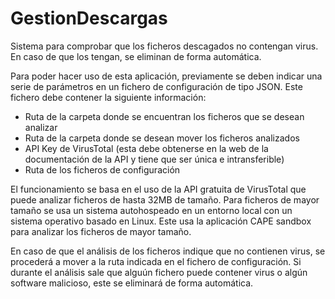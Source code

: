 # GestionDescargas
 Sistema para comprobar que los ficheros descagados no contengan virus. En caso de que los tengan, se eliminan de forma automática.

 Para poder hacer uso de esta aplicación, previamente se deben indicar una serie de parámetros en un fichero de configuración de tipo JSON. Este fichero debe contener la siguiente información:

- Ruta de la carpeta donde se encuentran los ficheros que se desean analizar
- Ruta de la carpeta donde se desean mover los ficheros analizados
- API Key de VirusTotal (esta debe obtenerse en la web de la documentación de la API y tiene que ser única e intransferible)
- Ruta de los ficheros de configuración

 El funcionamiento se basa en el uso de la API gratuita de VirusTotal que puede analizar ficheros de hasta 32MB de tamaño. Para ficheros de mayor tamaño se usa un sistema autohospeado en un entorno local con un sistema operativo basado en Linux. Este usa la aplicación CAPE sandbox para analizar los ficheros de mayor tamaño.

 En caso de que el análisis de los ficheros indique que no contienen virus, se procederá a mover a la ruta indicada en el fichero de configuración. Si durante el análisis sale que alguún fichero puede contener virus o algún software malicioso, este se eliminará de forma automática.
 
 
